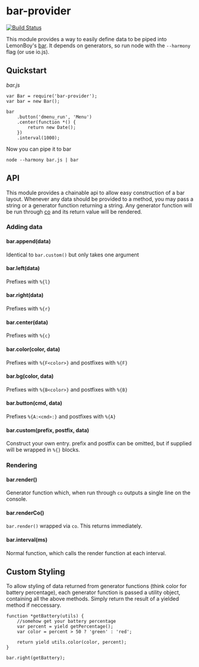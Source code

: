 bar-provider
============
[![Build Status](https://img.shields.io/travis/PaulAvery/node-bar-provider.svg?style=flat)](https://travis-ci.org/PaulAvery/node-bar-provider)

This module provides a way to easily define data to be piped into LemonBoy's [bar](https://github.com/LemonBoy/bar). It depends on generators, so run node with the `--harmony` flag (or use io.js).

Quickstart
----------
*bar.js*

	var Bar = require('bar-provider');
	var bar = new Bar();

	bar
		.button('dmenu_run', 'Menu')
		.center(function *() {
			return new Date();
		})
		.interval(1000);

Now you can pipe it to bar

	node --harmony bar.js | bar


API
---
This module provides a chainable api to allow easy construction of a bar layout.
Whenever any data should be provided to a method, you may pass a string or a generator function returning a string. Any generator function will be run through [co](https://github.com/tj/co) and its return value will be rendered.

### Adding data

#### bar.append(data)
Identical to `bar.custom()` but only takes one argument

#### bar.left(data)
Prefixes with `%{l}`

#### bar.right(data)
Prefixes with `%{r}`

#### bar.center(data)
Prefixes with `%{c}`

#### bar.color(color, data)
Prefixes with `%{F<color>}` and postfixes with `%{F}`

#### bar.bg(color, data)
Prefixes with `%{B<color>}` and postfixes with `%{B}`

#### bar.button(cmd, data)
Prefixes `%{A:<cmd>:}` and postfixes with `%{A}`

#### bar.custom(prefix, postfix, data)
Construct your own entry. prefix and postfix can be omitted, but if supplied will be wrapped in `%{}` blocks.

### Rendering

#### bar.render()
Generator function which, when run through `co` outputs a single line on the console.

#### bar.renderCo()
`bar.render()` wrapped via `co`. This returns immediately.

#### bar.interval(ms)
Normal function, which calls the render function at each interval.

Custom Styling
--------------
To allow styling of data returned from generator functions (think color for battery percentage), each generator function is passed a utility object, containing all the above methods. Simply return the result of a yielded method if neccessary.

	function *getBattery(utils) {
		//somehow get your battery percentage
		var percent = yield getPercentage();
		var color = percent > 50 ? 'green' : 'red';

		return yield utils.color(color, percent);
	}

	bar.right(getBattery);
